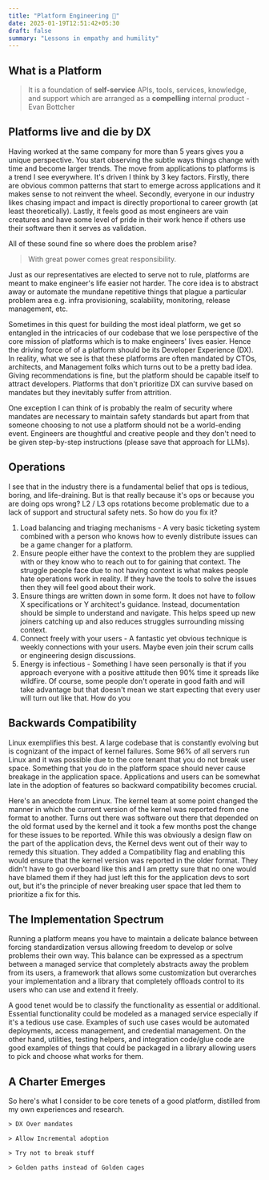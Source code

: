 ```yaml
---
title: "Platform Engineering 💟"
date: 2025-01-19T12:51:42+05:30
draft: false
summary: "Lessons in empathy and humility"
---
```


## What is a Platform

> It is a foundation of **self-service** APIs, tools, services, knowledge, and support which are arranged as a **compelling** internal product - Evan Bottcher 

## Platforms live and die by DX
Having worked at the same company for more than 5 years gives you a unique perspective. You start observing the subtle ways things change with time
and become larger trends. The move from applications to platforms is a trend I see everywhere. It's driven I think by 3 key factors. Firstly, 
there are obvious common patterns that start to emerge across applications and it makes sense to not reinvent the wheel. Secondly, everyone in our industry
likes chasing impact and impact is directly proportional to career growth (at least theoretically). Lastly, it feels good as most engineers are vain creatures and
have some level of pride in their work hence if others use their software then it serves as validation.

All of these sound fine so where does the problem arise? 
> With great power comes great responsibility.

Just as our representatives are elected to serve not to rule, platforms are meant to make engineer's life easier not harder. The core idea is to abstract away or automate
the mundane repetitive things that plague a particular problem area e.g. infra provisioning, scalability, monitoring, release management, etc.

Sometimes in this quest for building the most ideal platform, we get so entangled in the intricacies of our codebase that we lose perspective of the core mission of platforms which is to make
engineers' lives easier. Hence the driving force of of a platform should be its Developer Experience (DX). In reality, what we see is that these platforms are often
mandated by CTOs, architects, and Management folks which turns out to be a pretty bad idea. Giving recommendations is fine, but the platform should be capable itself to attract
developers. Platforms that don't prioritize DX can survive based on mandates but they inevitably suffer from attrition.

One exception I can think of is probably the realm of security where mandates are necessary to maintain safety standards but apart from that someone choosing to not 
use a platform should not be a world-ending event. Engineers are thoughtful and creative people and they don't need to be given step-by-step instructions
(please save that approach for LLMs).


## Operations 
I see that in the industry there is a fundamental belief that ops is tedious, boring, and life-draining. But is that really because it's ops or because you are doing ops wrong?
L2 / L3 ops rotations become problematic due to a lack of support and structural safety nets. So how do you fix it? 
1. Load balancing and triaging mechanisms - A very basic ticketing system combined with a person who knows how to evenly distribute issues can be a game changer 
for a platform.
2. Ensure people either have the context to the problem they are supplied with or they know who to reach out to for gaining that context. The struggle people face due to not having
context is what makes people hate operations work in reality. If they have the tools to solve the issues then they will feel good about their work.
3. Ensure things are written down in some form. It does not have to follow X specifications or Y architect's guidance. Instead, documentation should be simple to understand and navigate.
This helps speed up new joiners catching up and also reduces struggles surrounding missing context.
4. Connect freely with your users - A fantastic yet obvious technique is weekly connections with your users. Maybe even join their scrum calls or engineering design discussions. 
5. Energy is infectious - Something I have seen personally is that if you approach everyone with a positive attitude then 90% time it spreads like wildfire. Of course, some people don't operate
in good faith and will take advantage but that doesn't mean we start expecting that every user will turn out like that. How do you 

## Backwards Compatibility
Linux exemplifies this best. A large codebase that is constantly evolving but is cognizant of the impact of kernel failures. Some 96% of all servers run Linux and 
it was possible due to the core tenant that you do not break user space. Something that you do in the platform space should never cause breakage in the application space.
Applications and users can be somewhat late in the adoption of features so backward compatibility becomes crucial. 

Here's an anecdote from Linux. The kernel team at some point changed the manner in which the current version of the kernel was reported from one format to another. 
Turns out there was software out there that depended on the old format used by the kernel and it took a few months post the change for these issues to be reported. 
While this was obviously a design flaw on the part of the application devs, the Kernel devs went out of their way to remedy this situation.
They added a Compatibility flag and enabling this would ensure that the kernel version was reported in the older format. 
They didn't have to go overboard like this and I am pretty sure that no one would have blamed them if they had just left this for the application devs to sort out, 
but it's the principle of never breaking user space that led them to prioritize a fix for this.

## The Implementation Spectrum
Running a platform means you have to maintain a delicate balance between forcing standardization versus allowing freedom to develop or solve problems their own way.
This balance can be expressed as a spectrum between a managed service that completely abstracts away the problem from its users, a framework that allows some customization
but overarches your implementation and a library that completely offloads control to its users who can use and extend it freely.

A good tenet would be to classify the functionality as essential or additional. Essential functionality could be modeled as a managed service especially if it's a tedious use case.
Examples of such use cases would be automated deployments, access management, and credential management.
On the other hand, utilities, testing helpers, and integration code/glue code are good examples of things that could be packaged in a library allowing users to pick and choose
what works for them.


## A Charter Emerges
So here's what I consider to be core tenets of a good platform, distilled from my own experiences and research.

```html
> DX Over mandates

> Allow Incremental adoption

> Try not to break stuff

> Golden paths instead of Golden cages
```